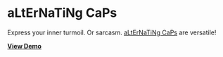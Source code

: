 # aLtErNaTiNg CaPs

Express your inner turmoil. Or sarcasm. [aLtErNaTiNg CaPs](https://www.urbandictionary.com/define.php?term=aLtErNaTiNg%20CaPs) are versatile!

[**View Demo**](https://kieranbarker.github.io/alternating-caps)